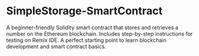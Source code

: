# SimpleStorage-SmartContract
A beginner-friendly Solidity smart contract that stores and retrieves a number on the Ethereum blockchain. Includes step-by-step instructions for testing on Remix IDE. A perfect starting point to learn blockchain development and smart contract basics.
